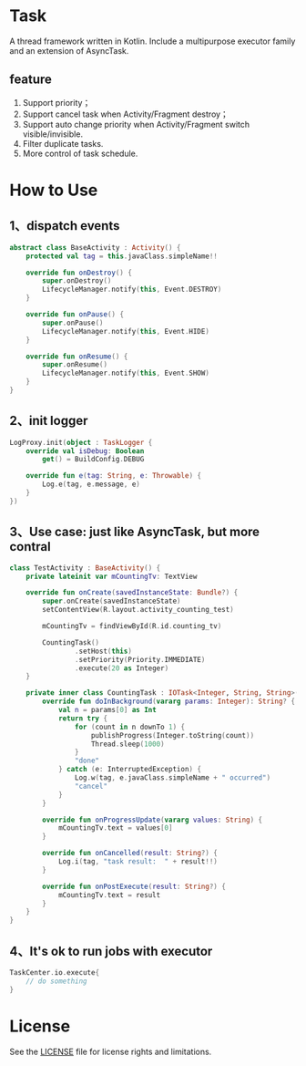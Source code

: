 
# Task
A thread framework written in Kotlin.
Include a multipurpose executor family and an extension of AsyncTask.

## feature
1. Support priority；
2. Support cancel task when Activity/Fragment destroy；
3. Support auto change priority when Activity/Fragment switch visible/invisible.
4. Filter duplicate tasks.
4. More control of task schedule.


# How to Use

## 1、dispatch events

```kotlin
abstract class BaseActivity : Activity() {
    protected val tag = this.javaClass.simpleName!!

    override fun onDestroy() {
        super.onDestroy()
        LifecycleManager.notify(this, Event.DESTROY)
    }

    override fun onPause() {
        super.onPause()
        LifecycleManager.notify(this, Event.HIDE)
    }

    override fun onResume() {
        super.onResume()
        LifecycleManager.notify(this, Event.SHOW)
    }
}
```

## 2、init logger
```kotlin
LogProxy.init(object : TaskLogger {
    override val isDebug: Boolean
        get() = BuildConfig.DEBUG

    override fun e(tag: String, e: Throwable) {
        Log.e(tag, e.message, e)
    }
})
```


## 3、Use case: just like AsyncTask, but more contral
```kotlin
class TestActivity : BaseActivity() {
    private lateinit var mCountingTv: TextView

    override fun onCreate(savedInstanceState: Bundle?) {
        super.onCreate(savedInstanceState)
        setContentView(R.layout.activity_counting_test)

        mCountingTv = findViewById(R.id.counting_tv)

        CountingTask()
                .setHost(this)
                .setPriority(Priority.IMMEDIATE)
                .execute(20 as Integer)
    }

    private inner class CountingTask : IOTask<Integer, String, String>(){
        override fun doInBackground(vararg params: Integer): String? {
            val n = params[0] as Int
            return try {
                for (count in n downTo 1) {
                    publishProgress(Integer.toString(count))
                    Thread.sleep(1000)
                }
                "done"
            } catch (e: InterruptedException) {
                Log.w(tag, e.javaClass.simpleName + " occurred")
                "cancel"
            }
        }

        override fun onProgressUpdate(vararg values: String) {
            mCountingTv.text = values[0]
        }

        override fun onCancelled(result: String?) {
            Log.i(tag, "task result:  " + result!!)
        }

        override fun onPostExecute(result: String?) {
            mCountingTv.text = result
        }
    }
}
```

## 4、It's ok to run jobs with executor
```kotlin
TaskCenter.io.execute{
    // do something
}
```

# License
See the [LICENSE](LICENSE.md) file for license rights and limitations.


